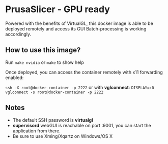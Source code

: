 # PrusaSlicer - GPU ready

Powered with the benefits of VirtualGL, this docker image is able to be deployed remotely and access its GUI
Batch-processing is working accordingly.

## How to use this image?

Run `make nvidia` or `make` to show help

Once deployed, you can access the container remotely with x11 forwarding enabled:

`ssh -X root@docker-container -p 2222` or with **vglconnect**: `DISPLAY=:0 vglconnect -s root@docker-container -p 2222`

## Notes

- The default SSH password is **virtualgl**
- **supervisord** webGUI is reachable on port :9001, you can start the application from there.
- Be sure to use Xming/Xqartz on Windows/OS X
